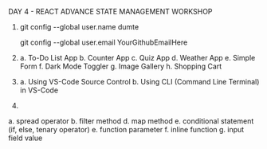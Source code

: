 DAY 4 - REACT ADVANCE STATE MANAGEMENT WORKSHOP

1.  <!-- Connect vs-code to git/github account -->
    git config --global user.name dumte

    git config --global user.email YourGithubEmailHere

2.  <!-- List of projects to be built with useState() hook -->

    a.  To-Do List App
    b.  Counter App
    c.  Quiz App
    d.  Weather App
    e.  Simple Form
    f.  Dark Mode Toggler
    g.  Image Gallery
    h.  Shopping Cart

3.  <!-- Publish, Push and Deploy codes to github -->
    a.  Using VS-Code Source Control
    b.  Using CLI (Command Line Terminal) in VS-Code 

4.  <!-- KEY  CONCEPTS FOR THE TODO LIST APPLICATION -->
a.  spread operator
b.  filter method
d.  map method
e.  conditional statement (if, else, tenary operator)
e.  function parameter
f.  inline function
g.  input field value
